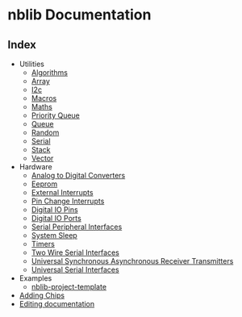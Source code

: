 # nblib Documentation

## Index

* Utilities
    * [Algorithms](src/algorithm.hpp.md#algorithms)
    * [Array](src/array.hpp.md#array)
    * [I2c](src/i2c.hpp.md#i2c)
    * [Macros](src/macros.hpp.md#macros)
    * [Maths](src/math.hpp.md#maths)
    * [Priority Queue](src/priorityqueue.hpp.md#priority-queue)
    * [Queue](src/queue.hpp.md#queue)
    * [Random](src/random.hpp.md#random)
    * [Serial](src/serial.hpp.md#serial)
    * [Stack](src/stack.hpp.md#stack)
    * [Vector](src/vector.hpp.md#vector)
* Hardware
    * [Analog to Digital Converters](src/hardware/adc.hpp.md#analog-to-digital-converters)
    * [Eeprom](src/hardware/eeprom.hpp.md#eeprom)
    * [External Interrupts](src/hardware/exint.hpp.md#external-interrupts)
    * [Pin Change Interrupts](src/hardware/pcint.hpp.md#pin-change-interrupts)
    * [Digital IO Pins](src/hardware/pin.xpp.md#digital-io-pins)
    * [Digital IO Ports](src/hardware/port.hpp.md#digital-io-ports)
    * [Serial Peripheral Interfaces](src/hardware/spi.hpp.md#serial-peripheral-interfaces)
    * [System Sleep](src/hardware/sleep.hpp.md#system-sleep)
    * [Timers](src/hardware/timer.hpp.md#timers)
    * [Two Wire Serial Interfaces](src/hardware/twi.hpp.md#two-wire-serial-interfaces)
    * [Universal Synchronous Asynchronous Receiver Transmitters](src/hardware/usart.hpp.md#universal-synchronous-asynchronous-receiver-transmitters)
    * [Universal Serial Interfaces](src/hardware/usi.hpp.md#universal-serial-interfaces)
* Examples
    * [nblib-project-template](https://github.com/xenris/nblib-project-template)
* [Adding Chips](src/hardware/chip.hpp.md#adding-chips)
* [Editing documentation](docs.hpp.md#editing-documentation)
